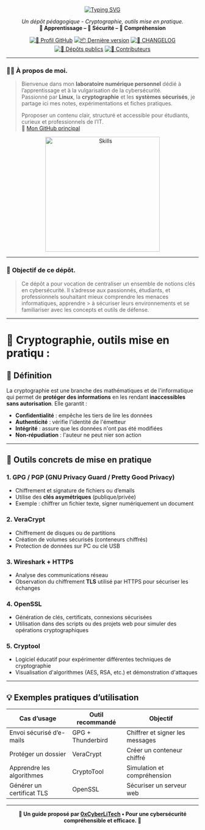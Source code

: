 <div align="center">

  <a href="https://github.com/0xCyberLiTech/Cybersecurite/blob/main/CYBERSECURITE-08-CRYPTOGRAPHIE-OUTILS-Mise-en-pratique-avec-des-outils-concrets.md">
    <img src="https://readme-typing-svg.herokuapp.com?font=Fira+Code&size=32&pause=1000&color=D14A4A&center=true&vCenter=true&width=1150&lines=CRYPTOGRAPHIE+:+OUTILS+ET+MISE+EN+PRATIQUE;Utiliser+des+outils+concrets+simples+et+efficaces;Chiffrer+•+Décoder+•+Vérifier" alt="Typing SVG" />
  </a>

  <p align="center">
    <em>Un dépôt pédagogique - Cryptographie, outils mise en pratique.</em><br>
    <b>📘 Apprentissage – 🔐 Sécurité – 🧠 Compréhension</b>
  </p>

  [![🔗 Profil GitHub](https://img.shields.io/badge/Profil-GitHub-181717?logo=github&style=flat-square)](https://github.com/0xCyberLiTech)
  [![📦 Dernière version](https://img.shields.io/github/v/release/0xCyberLiTech/Cybersecurite?label=version&style=flat-square)](https://github.com/0xCyberLiTech/Cybersecurite/releases/latest)
  [![📄 CHANGELOG](https://img.shields.io/badge/📄%20Changelog-Cybersecurite-blue?style=flat-square)](https://github.com/0xCyberLiTech/Cybersecurite/blob/main/CHANGELOG.md)
  [![📂 Dépôts publics](https://img.shields.io/badge/Dépôts-publics-blue?style=flat-square)](https://github.com/0xCyberLiTech?tab=repositories)
  [![👥 Contributeurs](https://img.shields.io/badge/👥%20Contributeurs-cliquez%20ici-007ec6?style=flat-square)](https://github.com/0xCyberLiTech/Cybersecurite/graphs/contributors)

</div>

---

### 👨‍💻 **À propos de moi.**

> Bienvenue dans mon **laboratoire numérique personnel** dédié à l’apprentissage et à la vulgarisation de la cybersécurité.  
> Passionné par **Linux**, la **cryptographie** et les **systèmes sécurisés**, je partage ici mes notes, expérimentations et fiches pratiques.  
>  
> Pproposer un contenu clair, structuré et accessible pour étudiants, curieux et professionnels de l’IT.  
> 🔗 [Mon GitHub principal](https://github.com/0xCyberLiTech)

<p align="center">
  <a href="https://github.com/0xCyberLiTech" target="_blank" rel="noopener">
    <img src="https://skillicons.dev/icons?i=linux,debian,bash,docker,nginx,git,vim" alt="Skills" alt="Logo techno" width="300">
  </a>
</p>

---

### 🎯 **Objectif de ce dépôt.**

> Ce dépôt a pour vocation de centraliser un ensemble de notions clés en cybersécurité. Il s’adresse aux passionnés, étudiants, et professionnels souhaitant mieux comprendre les menaces informatiques, apprendre  > à sécuriser leurs environnements et se familiariser avec les concepts et outils de défense.

---

# 🔐 Cryptographie, outils mise en pratiqu :

## 📘 Définition
La cryptographie est une branche des mathématiques et de l'informatique qui permet de **protéger des informations** en les rendant **inaccessibles sans autorisation**. Elle garantit :
- **Confidentialité** : empêche les tiers de lire les données
- **Authenticité** : vérifie l'identité de l'émetteur
- **Intégrité** : assure que les données n'ont pas été modifiées
- **Non-répudiation** : l'auteur ne peut nier son action

---

## 🧰 Outils concrets de mise en pratique

### 1. GPG / PGP (GNU Privacy Guard / Pretty Good Privacy)
- Chiffrement et signature de fichiers ou d’emails
- Utilise des **clés asymétriques** (publique/privée)
- Exemple : chiffrer un fichier texte, signer numériquement un document

### 2. VeraCrypt
- Chiffrement de disques ou de partitions
- Création de volumes sécurisés (conteneurs chiffrés)
- Protection de données sur PC ou clé USB

### 3. Wireshark + HTTPS
- Analyse des communications réseau
- Observation du chiffrement **TLS** utilisé par HTTPS pour sécuriser les échanges

### 4. OpenSSL
- Génération de clés, certificats, connexions sécurisées
- Utilisation dans des scripts ou des projets web pour simuler des opérations cryptographiques

### 5. Cryptool
- Logiciel éducatif pour expérimenter différentes techniques de cryptographie
- Visualisation d'algorithmes (AES, RSA, etc.) et démonstration d'attaques

---

## 💡 Exemples pratiques d’utilisation

| Cas d’usage               | Outil recommandé   | Objectif                          |
|--------------------------|--------------------|-----------------------------------|
| Envoi sécurisé d’e-mails | GPG + Thunderbird  | Chiffrer et signer les messages   |
| Protéger un dossier      | VeraCrypt           | Créer un conteneur chiffré       |
| Apprendre les algorithmes| CryptoTool          | Simulation et compréhension       |
| Générer un certificat TLS| OpenSSL             | Sécuriser un serveur web          |

---

<p align="center">
  <b>🔐 Un guide proposé par <a href="https://github.com/0xCyberLiTech">0xCyberLiTech</a> • Pour une cybersécurité compréhensible et efficace. 🔐</b>
</p>


